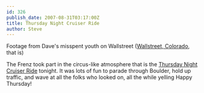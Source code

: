 ```yaml
---
id: 326
publish_date: 2007-08-31T03:17:00Z
title: Thursday Night Cruiser Ride
author: Steve
---
```

  
Footage from Dave's misspent youth on Wallstreet ([Wallstreet, Colorado](http://maps.google.com/maps?q=wallstreet,+co&ie=UTF8&oe=utf-8&client=firefox-a&ll=40.044175,-105.340004&spn=0.123267,0.32135&z=12&iwloc=addr&om=1), that is)

The Frenz took part in the circus-like atmosphere that is the [Thursday Night Cruiser Ride](http://www.boulderbicyclecommuters.org/thursday_cruisers.html) tonight. It was lots of fun to parade through Boulder, hold up traffic, and wave at all the folks who looked on, all the while yelling Happy Thursday!